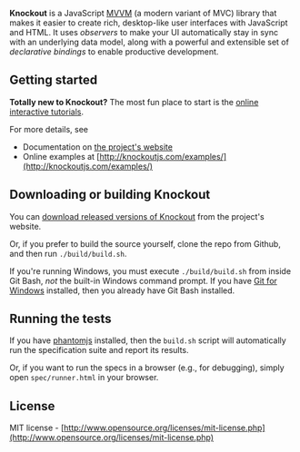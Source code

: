 **Knockout** is a JavaScript [MVVM](http://en.wikipedia.org/wiki/Model_View_ViewModel) (a modern variant of MVC) library that makes it easier to create rich, desktop-like user interfaces with JavaScript and HTML. It uses *observers* to make your UI automatically stay in sync with an underlying data model, along with a powerful and extensible set of *declarative bindings* to enable productive development.

## Getting started

**Totally new to Knockout?** The most fun place to start is the [online interactive tutorials](http://learn.knockoutjs.com/).

For more details, see

 * Documentation on [the project's website](http://knockoutjs.com/documentation/introduction.html)
 * Online examples at [http://knockoutjs.com/examples/](http://knockoutjs.com/examples/)

## Downloading or building Knockout

You can [download released versions of Knockout](http://knockoutjs.com/downloads/) from the project's website.

Or, if you prefer to build the source yourself, clone the repo from Github, and then run `./build/build.sh`.

If you're running Windows, you must execute `./build/build.sh` from inside Git Bash, *not* the built-in Windows command prompt. If you have [Git for Windows](http://git-scm.com/downloads) installed, then you already have Git Bash installed.

## Running the tests

If you have [phantomjs](http://phantomjs.org/download.html) installed, then the `build.sh` script will automatically run the specification suite and report its results.

Or, if you want to run the specs in a browser (e.g., for debugging), simply open `spec/runner.html` in your browser.

## License

MIT license - [http://www.opensource.org/licenses/mit-license.php](http://www.opensource.org/licenses/mit-license.php)
